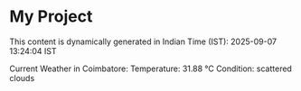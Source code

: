 # My Project

This content is dynamically generated in Indian Time (IST): 2025-09-07 13:24:04 IST


Current Weather in Coimbatore:
Temperature: 31.88 °C
Condition: scattered clouds
